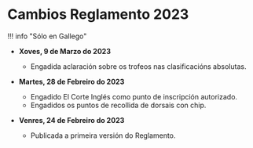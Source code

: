 # Cambios Reglamento 2023

!!! info "Sólo en Gallego"

* **Xoves, 9 de Marzo do 2023**
    * Engadida aclaración sobre os trofeos nas clasificacións absolutas. 

* **Martes, 28 de Febreiro do 2023**
    * Engadido El Corte Inglés como punto de inscripción autorizado.
    * Engadidos os puntos de recollida de dorsais con chip.

* **Venres, 24 de Febreiro do 2023**
    * Publicada a primeira versión do Reglamento.
